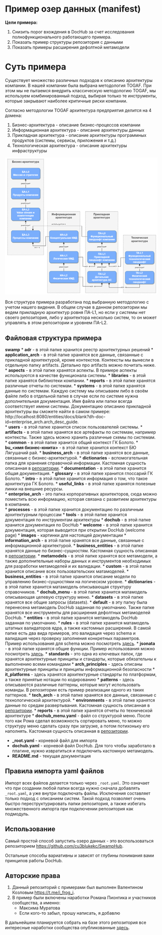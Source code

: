 # Пример озер данных (manifest)

**Цели примера:**
1. Снизить порог вхождения в DocHub за счет исследования полнофункционального работающего примера.
2. Показать пример структуры репозитория с данными
3. Показать примеры расширения дефолтной метамодели


# Суть примера
Существует множество различных подходов к описанию архитектуры компании. В нашей компании была выбрана методология TOGAF. При этом мы не пытаемся внедрить классическую методологию TOGAF, мы используем комбинированный подход, выбирая только те инструменты, которые закрывают наиболее критичные риски компании.

Согласно методологии TOGAF архитектура предприятия делится на 4 домена:

1. Бизнес-архитектура - описание бизнес-процессов компании
2. Информационная архитектура - описание архитектуры данных
3. Прикладная архитектура - описание архитектуры программных продуктов (системы, сервисы, приложения и т.д.)
4. Технологическая архитектура - описание архитектуры инфраструктуры

![TOGAF](./images/arch_approach.png)

Вся структура примера разработана под выбранную методологию с учетом нашего видения. В общем случае в данном репозитории мы ведем прикладную архитектур ровня ПА-L1, но если у системы нет своего репозитория, либо у архитектора несколько систем, то он может управлять в этом репозитории и уровнем ПА-L2.

## Файловая структура примера
**swamp**
    * **adr** - в этой папке хранится реестр архитектурных решений
    * **application_arch** - в этой папке хранятся все данные, связанные с прикладной архитектурой, кроме контекстов. Контексты мы вынесли в отдельную папку artifacts. Детально про artifacts можно почитать ниже.
        * **aspects** - в этой папке хранятся аспекты. В примере аспекты используются в качестве функционала системы.
        * **libraries** - в этой папке хранятся библиотеки компании.
        * **reports** - в этой папке хранятся различные отчеты по системам.
        * **systems** - в этой папке хранятся данные по системам. Каждую систему мы описываем либо в своём файле либо в отдельной папке в случае если по системе нужна дополнительная документация. Имя файла или папки всегда соответствует имени системы. Документацию описанию прикладной архитектуры вы сможете найти в самом примере: http://localhost:8080/entities/docs/blank?dh-doc-id=enterprise_arch.arch_desc_guide.    
        * **users** - в этой папке хранится список пользователей системы.
    * **artifacts** - в этой папке хранятся все артефакты по системам, например контексты. Также здесь можно хранить различные схемы по системам.
        * **common** - в этой папке хранится общий контекст ГК Болото.
        * **bu_<имя бизнес-юнита>** - в этой папке хранится контекст БЮ Лягушачий рай.
    * **business_arch** - в этой папке хранятся все данные, связанные с бизнес-архитектурой.
    * **dictionaries** - вспомогательная папка для хранения справочной информации. Кастомная сущность описанная в [репозитории](https://github.com/ValentinKozlov/DocHubExampleMetamodel).
    * **documentation** - в этой папке хранится общая документация.
        * **glossary** - в этой папке хранится глоссарий ГК Болото.
        * **intro** - в этой папке хранится информация о том, что такое архитектура ГК Болото.
        * **useful_links** - в этой папке хранятся полезные линки на внешние ресурсы.    
    * **enterprise_arch** - это папка корпоративных архитекторов, сюда можно поместить всю информацию, которая связана с развитием архитектуры в компании.    
        * **processes** - в этой папке хранится документацию по различным архитектурным процессам
        * **tools** - в этой папке хранится документация по инструментам архитектуры
            * **dochub** - в этой папке хранится документация по DocHub
        * **welcome** - в этой папке хранится документация, которая выводится при открытии DocHub (welcome page) 
    * **images** - картинки для настоящей документации
    * **information_arch** - в этой папке хранятся все данные, связанные с информационной архитектурой.
        * **business_entities** - в этой папке хранятся данные по бизнес-сущностям. Кастомная сущность описанная в [репозитории](https://github.com/ValentinKozlov/DocHubExampleMetamodel).
    * **metamodels** - в этой папке хранятся все метамодели, а также дополнительные наборы данных и инструментов необходимых для разработки метaмоделей и их валидации.
        * **custom** - в этой папке хранится описание всех пользовательских матамоделей.
            * **business_entities** - в этой папке хранится описание модели по управлению бизнес-сущностями на логическом уровне.
            * **dictionaries** - в этой папке хранится матамодель описывающая структуру справочников.
            * **dochub_menu** - в этой папке хранится матамодель описывающая целевую структуру меню.
        * **datasets** - в этой папке хранятся все общие запросы (datasets).
        * **default** -  в эту папку была перенесена метамодель DocHub заданная по умолчанию. Также  папке хранятся все инструменты для расширения дефолтных метамоделей DocHub.
            * **entities** - в этой папке хранится метамодель DocHub заданная по умолчанию.
            * **rules** - в этой папке хранится матамодель штатных валидаторов ядра, а также кастомных расширений. В самой папке есть два вида примеров, это валидация через schema и валидация через проверку заполнения конкретных параметров. Пример использования для schema можно посмотреть [здесь](https://github.com/rpiontik/DocHubExamples/tree/main/src/validator_example).
        * **jsonata** - в этой папке хранятся общие функции. Пример использования можно посмотреть [здесь](https://github.com/rpiontik/DocHubExamples/blob/main/src/jsonata_query_examples/jsonata_query_example.md).
    * **standards** - это одна из ключевых папок, где хранятся архитектурные принципы и стандарты, которые обязательны к выполнению всеми командами
        * **arch_principles** - здесь описаны архитектурные принципы и принципы информационной безопасности
        * **it_platforms** - здесь хранятся архитектурные стандарты по платформам, а также принятые нотации по кодированию
        * **patterns** - здесь описываются различные паттерны, которые могут использовать команды. В репозитории есть пример реализации одного из таких паттернов.
    * **tech_arch** - в этой папке хранятся все данные, связанные с технологической архитектурой. 
        * **environments** - в этой папке хранятся данные по средам развертывания. Кастомная сущность описанная в [репозитории](https://github.com/ValentinKozlov/DocHubExampleMetamodel).
        * **reports** - в этой папке хранятся отчеты по технической архитектуре
    * **dochub_menu.yaml** - файл со структурой меню. После того как Рома сделал возможность сортировать меню, то можно структуру меню сделать сразу при загрузке, а потом потихоньку его наполнять. Кастомная сущность описанная в [репозитории](https://github.com/ValentinKozlov/DocHubExampleMetamodel).
* **_root.yaml** - корневой файл для импорта
* **dochub.yaml** - корневой файл DocHub. Для того чтобы заработало в плагине, нужно извратиться и подключить кастомную метамодель.
* **README.md** - текущая документация

## Правила импорта yaml файлов
Импорт всех файлов делается только через `_root.yaml`. Это означает что при создании любой папки всегда нужно сначала добавлять `_root.yaml`, а уже внутри подключать файлы. Исключения составляет только подход с описанием систем.
Такой подход позволяет очень быстро переструктурировать папки репозитория, а также избегать множественного импорта при подключении репозитория как подмодуль.

## Использование
Самый простой способ запустить озеро данных - это воспользоваться репозиторием https://github.com/cu3blukekc/SwampHub.

Остальные способы вариативны и зависят от глубины понимания вами принципов работы DocHub.

## Авторские права
1. Данный репозиторий с примерами был выполнен Валентином Козловым https://t.me/i_frog_i.
2. В пример были включены наработки Романа Пионтика и участников сообщества, а именно:
    * Максима Муратова
    * Если кого-то забыл, прошу написать, я добавлю

В дальнейшем планируется собрать на базе этого репозитория все интересные наработки сообщества опубликованные [здесь](https://github.com/rpiontik/DocHubExamples).
